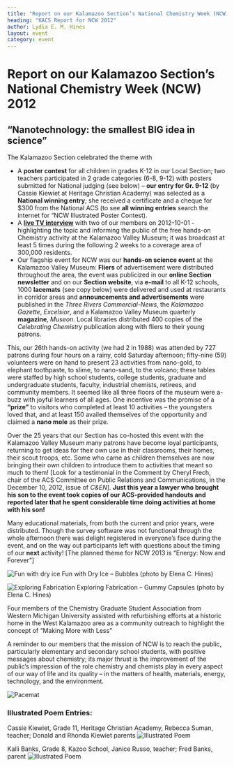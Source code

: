 ```yaml
---
title: "Report on our Kalamazoo Section’s National Chemistry Week (NCW) 2012"
heading: "KACS Report for NCW 2012"
author: Lydia E. M. Hines
layout: event
category: event
---
```


Report on our Kalamazoo Section’s National Chemistry Week (NCW) 2012
===
“Nanotechnology: the smallest BIG idea in science”
---

The Kalamazoo Section celebrated the theme with

- A **poster contest** for all children in grades K-12 in our Local Section; two teachers participated in 2 grade categories (6-8, 9-12) with posters submitted for National judging (see below) – **our entry for Gr. 9-12** (by Cassie Kiewiet at Heritage Christian Academy) was selected as a **National winning entry**; she received a certificate and a cheque for $300 from the National ACS (to see **all winning entries** search the internet for “NCW Illustrated Poster Contest).
- A **[live TV interview](http://archive.org/details/MNLCelebratingChemistry10-01-12.mpg)** with two of our members on 2012-10-01 - highlighting the topic and informing the public of the free hands-on Chemistry activity at the Kalamazoo Valley Museum; it was broadcast at least 5 times during the following 2 weeks to a coverage area of 300,000 residents.
- Our flagship event for NCW was our **hands-on science event** at the Kalamazoo Valley Museum: **Fliers** of advertisement were distributed throughout the area, the event was publicized in our **online Section newsletter** and on our **Section website**, via **e-mail** to all K-12 schools, 1000 **lacemats** (see copy below) were delivered and used at restaurants in corridor areas and **announcements and advertisements** were published in the *Three Rivers Commercial-News*, the *Kalamazoo Gazette*, *Excelsior*, and a Kalamazoo Valley Museum quarterly **magazine**, *Museon*. Local libraries distributed 400 copies of the *Celebrating Chemistry* publication along with fliers to their young patrons.

This, our 26th hands-on activity (we had 2 in 1988) was attended by
727 patrons during four hours on a rainy, cold Saturday afternoon;
fifty-nine (59) volunteers were on hand to present 23 activities from
nano-gold, to elephant toothpaste, to slime, to nano-sand, to the
volcano; these tables were staffed by high school students, college
students, graduate and undergraduate students, faculty, industrial
chemists, retirees, and community members. It seemed like all three
floors of the museum were a-buzz with joyful learners of all ages. One
incentive was the promise of a **“prize”** to visitors who completed
at least 10 activities – the youngsters loved that, and at least 150
availed themselves of the opportunity and claimed a **nano mole** as
their prize.

Over the 25 years that our Section has co-hosted this event with the
Kalamazoo Valley Museum many patrons have become loyal participants,
returning to get ideas for their own use in their classrooms, their
homes, their scout troops, etc. Some who came as children themselves
are now bringing their own children to introduce them to activities
that meant so much to them! [Look for a testimonial in the Comment by
Cheryl Frech, chair of the ACS Committee on Public Relations and
Communications, in the December 10, 2012, issue of *C&amp;EN*]. **Just this
year a lawyer who brought his son to the event took copies of our
ACS-provided handouts and reported later that he spent considerable
time doing activities at home with his son!**

Many educational materials, from both the current and prior years,
were distributed. Though the survey software was not functional
through the whole afternoon there was delight registered in everyone’s
face during the event, and on the way out participants left with
questions about the timing of our **next** activity! [The planned theme
for NCW 2013 is “Energy: Now and Forever”]
<div class="row">
  <div class="col-{{ site.device }}-8">
    <p>
      <img src="{{ site.baseurl }}/images/2012-10-26-ncw-dry-ice.jpg"
	   class="img-responsive"
	   alt="Fun with dry ice"
	   title="Guest playing with dry ice"
	   />
      Fun with Dry Ice – Bubbles (photo by Elena C. Hines)
    </p>
  </div>
  <div class="col-{{ site.device }}-4">
    <p>
      <img src="{{ site.baseurl }}/images/2012-10-26-ncw-gummy-capsules.jpg"
	   class="img-responsive"
	   alt="Exploring Fabrication"
	   title="Guests creating gummy candy using chemistry"
	   />
      Exploring Fabrication – Gummy Capsules (photo by Elena C. Hines)
    </p>
  </div>
</div>

Four members of the Chemistry Graduate Student Association from
Western Michigan University assisted with refurbishing efforts at a
historic home in the West Kalamazoo area as a community outreach to
highlight the concept of “Making More with Less”

A reminder to our members that the mission of NCW is to reach the
public, particularly elementary and secondary school students, with
positive messages about chemistry; its major thrust is the improvement
of the public’s impression of the role chemistry and chemists play in
every aspect of our way of life and its quality – in the matters of
health, materials, energy, technology, and the environment.
<div class="row">
  <div class="col-{{ site.device }}-8 col-{{ site.device }}-offset-2">
    <p>
      <img src="{{ site.baseurl }}/images/2012-10-26-ncw-placemat.jpg"
	   class="img-responsive"
	   alt="Pacemat"
	   title="This year's National Chemistry Week placemat"
	   />
    </p>
  </div>
</div>

<h3>Illustrated Poem Entries:</h3>
<div class="row">
  <div class="col-{{ site.device }}-6">
    <p>
      Cassie Kiewiet, Grade 11, Heritage Christian Academy, Rebecca
      Suman, teacher; Donald and Rhonda Kiewiet parents
      <img src="{{ site.baseurl }}/images/2012-10-26-ncw-poem-1.jpg"
	   class="img-responsive"
	   alt="Illustrated Poem"
	   title="Cassie Kiewiet, Grade 11, Heritage Christian Academy"
	   />
    </p>
  </div>
  <div class="col-{{ site.device }}-6">
    <p>
      Kalli Banks, Grade 8, Kazoo School, Janice Russo, teacher; Fred
      Banks, parent
      <img src="{{ site.baseurl }}/images/2012-10-26-ncw-poem-2.jpg"
	   class="img-responsive"
	   alt="Illustrated Poem"
	   title="Kalli Banks, Grade 8, Kazoo School"
	   />
    </p>
  </div>
</div>
